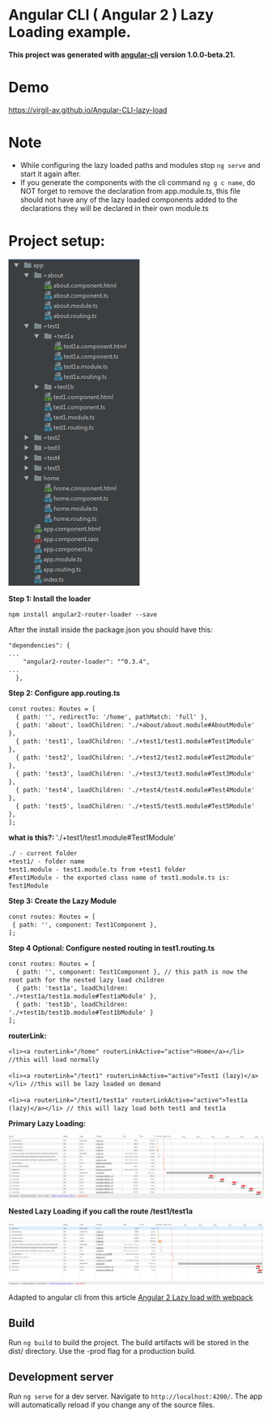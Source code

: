 # Angular CLI ( Angular 2 ) Lazy Loading example.

**This project was generated with [angular-cli](https://github.com/angular/angular-cli) version 1.0.0-beta.21.**

# Demo

https://virgil-av.github.io/Angular-CLI-lazy-load

# Note
- While configuring the lazy loaded paths and modules stop `ng serve` and start it again after.
- If you generate the components with the cli command `ng g c name`, do NOT forget to remove the declaration from app.module.ts, this file should not have any of the lazy loaded components added to the declarations they will be declared in their own module.ts

# Project setup:

![alt tag](https://github.com/virgil-av/Angular-CLI-lazy-load/blob/master/structure.PNG)


**Step 1: Install the loader**
```
npm install angular2-router-loader --save
```
After the install inside the package.json you should have this:

```
"dependencies": {
...
    "angular2-router-loader": "^0.3.4",
...
  },
```
**Step 2: Configure app.routing.ts**
```
const routes: Routes = [
  { path: '', redirectTo: '/home', pathMatch: 'full' },
  { path: 'about', loadChildren: './+about/about.module#AboutModule' },
  { path: 'test1', loadChildren: './+test1/test1.module#Test1Module' },
  { path: 'test2', loadChildren: './+test2/test2.module#Test2Module' },
  { path: 'test3', loadChildren: './+test3/test3.module#Test3Module' },
  { path: 'test4', loadChildren: './+test4/test4.module#Test4Module' },
  { path: 'test5', loadChildren: './+test5/test5.module#Test5Module' },
];
```
**what is this?:**
'./+test1/test1.module#Test1Module'
```
./ - current folder
+test1/ - folder name
test1.module - test1.module.ts from +test1 folder
#Test1Module - the exported class name of test1.module.ts is: Test1Module
```

**Step 3: Create the Lazy Module**
```
const routes: Routes = [
 { path: '', component: Test1Component },
];
```


**Step 4 Optional: Configure nested routing in test1.routing.ts**
```
const routes: Routes = [
  { path: '', component: Test1Component }, // this path is now the root path for the nested lazy load children
  { path: 'test1a', loadChildren: './+test1a/test1a.module#Test1aModule' },
  { path: 'test1b', loadChildren: './+test1b/test1b.module#Test1bModule' }
];
```
**routerLink:**
```
<li><a routerLink="/home" routerLinkActive="active">Home</a></li> //this will load normally

<li><a routerLink="/test1" routerLinkActive="active">Test1 (lazy)</a></li> //this will be lazy loaded on demand 

<li><a routerLink="/test1/test1a" routerLinkActive="active">Test1a (lazy)</a></li> // this will lazy load both test1 and test1a
```

**Primary Lazy Loading:**

![alt tag](https://github.com/virgil-av/Angular-CLI-lazy-load/blob/master/lazy-load1.PNG)


**Nested Lazy Loading if you call the route /test1/test1a**

![alt tag](https://github.com/virgil-av/Angular-CLI-lazy-load/blob/master/lazy-load-nested.PNG)

Adapted to angular cli from this article [Angular 2 Lazy load with webpack](https://medium.com/@daviddentoom/angular-2-lazy-loading-with-webpack-d25fe71c29c1#.15vcsbeqw)



## Build
Run `ng build` to build the project. The build artifacts will be stored in the dist/ directory. Use the -prod flag for a production build.

## Development server
Run `ng serve` for a dev server. Navigate to `http://localhost:4200/`. The app will automatically reload if you change any of the source files.

